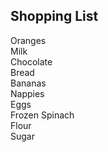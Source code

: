 ## Shopping List

Oranges  
Milk  
Chocolate  
Bread  
Bananas  
Nappies  
Eggs  
Frozen Spinach  
Flour  
Sugar  

